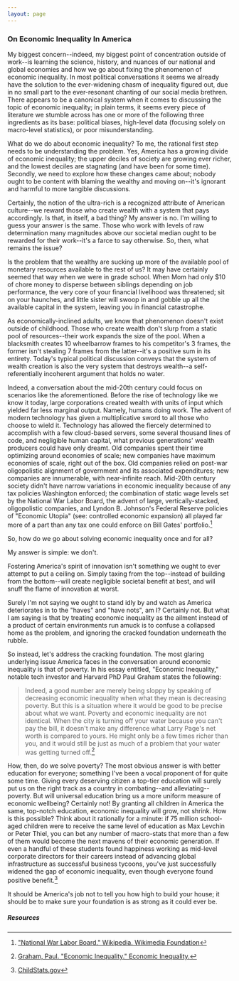 ```yaml
---
layout: page
---
```


### On Economic Inequality In America

My biggest concern--indeed, my biggest point of concentration outside of work--is learning the science, history, and nuances of our national and global economies and how we go about fixing the phenomenon of economic inequality. In most political conversations it seems we already have the solution to the ever-widening chasm of inequality figured out, due in no small part to the ever-resonant chanting of our social media brethren. There appears to be a canonical system when it comes to discussing the topic of economic inequality; in plain terms, it seems every piece of literature we stumble across has one or more of the following three ingredients as its base: political biases, high-level data (focusing solely on macro-level statistics), or poor misunderstanding.

What do we do about economic inequality? To me, the rational first step needs to be understanding the problem. Yes, America has a growing divide of economic inequality; the upper deciles of society are growing ever richer, and the lowest deciles are stagnating (and have been for some time). Secondly, we need to explore how these changes came about; nobody ought to be content with blaming the wealthy and moving on--it's ignorant and harmful to more tangible discussions.

Certainly, the notion of the ultra-rich is a recognized attribute of American culture--we reward those who create wealth with a system that pays accordingly. Is that, in itself, a bad thing? My answer is no. I'm willing to guess your answer is the same. Those who work with levels of raw determination many magnitudes above our societal median ought to be rewarded for their work--it's a farce to say otherwise. So, then, what remains the issue?

Is the problem that the wealthy are sucking up more of the available pool of monetary resources available to the rest of us? It may have certainly seemed that way when we were in grade school. When Mom had only $10 of chore money to disperse between siblings depending on job performance, the very core of your financial livelihood was threatened; sit on your haunches, and little sister will swoop in and gobble up all the available capital in the system, leaving you in financial catastrophe.

As economically-inclined adults, we know that phenomenon doesn't exist outside of childhood. Those who create wealth don't slurp from a static pool of resources--their work expands the size of the pool. When a blacksmith creates 10 wheelbarrow frames to his competitor's 3 frames, the former isn't stealing 7 frames from the latter--it's a positive sum in its entirety. Today's typical political discussion conveys that the system of wealth creation is also the very system that destroys wealth--a self-referentially incoherent argument that holds no water.

Indeed, a conversation about the mid-20th century could focus on scenarios like the aforementioned. Before the rise of technology like we know it today, large corporations created wealth with units of input which yielded far less marginal output. Namely, humans doing work. The advent of modern technology has given a multiplicative sword to all those who choose to wield it. Technology has allowed the fiercely determined to accomplish with a few cloud-based servers, some several thousand lines of code, and negligible human capital, what previous generations' wealth producers could have only dreamt. Old companies spent their time optimizing around economies of scale; new companies have maximum economies of scale, right out of the box. Old companies relied on post-war oligopolistic alignment of government and its associated expenditures; new companies are innumerable, with near-infinite reach. Mid-20th century society didn't have narrow variations in economic inequality because of any tax policies Washington enforced; the combination of static wage levels set by the National War Labor Board, the advent of large, vertically-stacked, oligopolistic companies, and Lyndon B. Johnson's Federal Reserve policies of "Economic Utopia" (see: controlled economic expansion) all played far more of a part than any tax one could enforce on Bill Gates' portfolio.[^1]

So, how do we go about solving economic inequality once and for all?

My answer is simple: we don't.

Fostering America's spirit of innovation isn't something we ought to ever attempt to put a ceiling on. Simply taxing from the top--instead of building from the bottom--will create negligible societal benefit at best, and will snuff the flame of innovation at worst.

Surely I'm not saying we ought to stand idly by and watch as America deteriorates in to the "haves" and "have nots", am I? Certainly not. But what I am saying is that by treating economic inequality as the ailment instead of a product of certain environments run amuck is to confuse a collapsed home as the problem, and ignoring the cracked foundation underneath the rubble.

So instead, let's address the cracking foundation. The most glaring underlying issue America faces in the conversation around economic inequality is that of poverty. In his essay entitled, "Economic Inequality," notable tech investor and Harvard PhD Paul Graham states the following:

>Indeed, a good number are merely being sloppy by speaking of decreasing economic inequality when what they mean is decreasing poverty. But this is a situation where it would be good to be precise about what we want. Poverty and economic inequality are not identical. When the city is turning off your water because you can't pay the bill, it doesn't make any difference what Larry Page's net worth is compared to yours. He might only be a few times richer than you, and it would still be just as much of a problem that your water was getting turned off.[^2]

How, then, do we solve poverty? The most obvious answer is with better education for everyone; something I've been a vocal proponent of for quite some time. Giving every deserving citizen a top-tier education will surely put us on the right track as a country in combating--and alleviating--poverty. But will universal education bring us a more uniform measure of economic wellbeing? Certainly not! By granting all children in America the same, top-notch education, economic inequality will grow, not shrink. How is this possible? Think about it rationally for a minute: if 75 million school-aged children were to receive the same level of education as Max Levchin or Peter Thiel, you can bet any number of macro-stats that more than a few of them would become the next mavens of their economic generation. If even a handful of these students found happiness working as mid-level corporate directors for their careers instead of advancing global infrastructure as successful business tycoons, you've just successfully widened the gap of economic inequality, even though everyone found positive benefit.[^3]

It should be America's job not to tell you how high to build your house; it should be to make sure your foundation is as strong as it could ever be.

##### Resources

 [^1]: ["National War Labor Board." Wikipedia. Wikimedia Foundation](https://en.wikipedia.org/wiki/National_War_Labor_Board)
 [^2]: [Graham, Paul. "Economic Inequality." Economic Inequality.](http://paulgraham.com/ineq.html)
 [^3]: [ChildStats.gov](http://www.childstats.gov/AMERICASCHILDREN/tables/pop1.asp)


